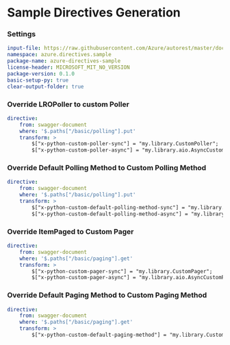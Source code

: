 # Sample Directives Generation

### Settings

``` yaml
input-file: https://raw.githubusercontent.com/Azure/autorest/master/docs/openapi/examples/pollingPaging.json
namespace: azure.directives.sample
package-name: azure-directives-sample
license-header: MICROSOFT_MIT_NO_VERSION
package-version: 0.1.0
basic-setup-py: true
clear-output-folder: true
```

### Override LROPoller to custom Poller

```yaml
directive:
    from: swagger-document
    where: '$.paths["/basic/polling"].put'
    transform: >
        $["x-python-custom-poller-sync"] = "my.library.CustomPoller";
        $["x-python-custom-poller-async"] = "my.library.aio.AsyncCustomPoller"
```

### Override Default Polling Method to Custom Polling Method

```yaml
directive:
    from: swagger-document
    where: '$.paths["/basic/polling"].put'
    transform: >
        $["x-python-custom-default-polling-method-sync"] = "my.library.CustomDefaultPollingMethod";
        $["x-python-custom-default-polling-method-async"] = "my.library.aio.AsyncCustomDefaultPollingMethod"
```


### Override ItemPaged to Custom Pager

```yaml
directive:
    from: swagger-document
    where: '$.paths["/basic/paging"].get'
    transform: >
        $["x-python-custom-pager-sync"] = "my.library.CustomPager";
        $["x-python-custom-pager-async"] = "my.library.aio.AsyncCustomPager"
```

### Override Default Paging Method to Custom Paging Method

```yaml
directive:
    from: swagger-document
    where: '$.paths["/basic/paging"].get'
    transform: >
        $["x-python-custom-default-paging-method"] = "my.library.CustomDefaultPagingMethod";
```
